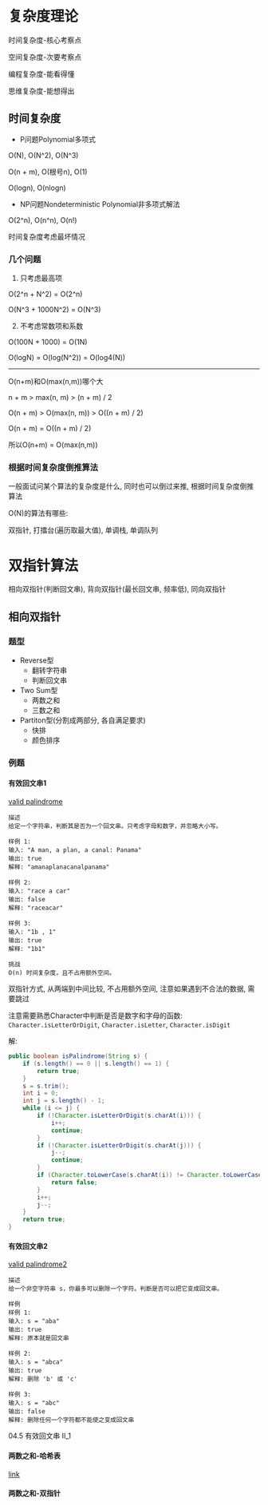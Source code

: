 # 复杂度理论

时间复杂度-核心考察点

空间复杂度-次要考察点

编程复杂度-能看得懂

思维复杂度-能想得出 

## 时间复杂度

* P问题Polynomial多项式

O(N), O(N^2), O(N^3)

O(n + m), O(根号n), O(1)

O(logn), O(nlogn)

* NP问题Nondeterministic Polynomial非多项式解法

O(2^n), O(n^n), O(n!)

时间复杂度考虑最坏情况

### 几个问题

1. 只考虑最高项

O(2^n + N^2) = O(2^n)

O(N^3 + 1000N^2) = O(N^3)

2. 不考虑常数项和系数

O(100N + 1000) = O(1N)

O(logN) = O(log(N^2)) = O(log4(N))

---

O(n+m)和O(max(n,m))哪个大

n + m > max(n, m) > (n + m) / 2

O(n + m) > O(max(n, m)) > O((n + m) / 2)

O(n + m) = O((n + m) / 2)

所以O(n+m) = O(max(n,m))

### 根据时间复杂度倒推算法

一般面试问某个算法的复杂度是什么, 同时也可以倒过来推, 根据时间复杂度倒推算法

O(N)的算法有哪些:

双指针, 打擂台(遍历取最大值), 单调栈, 单调队列

# 双指针算法

相向双指针(判断回文串), 背向双指针(最长回文串, 频率低), 同向双指针

## 相向双指针

### 题型

* Reverse型
  * 翻转字符串
  * 判断回文串
* Two Sum型
  * 两数之和
  * 三数之和
* Partiton型(分割成两部分, 各自满足要求)
  * 快排
  * 颜色排序

### 例题

#### 有效回文串1

[valid palindrome](https://www.lintcode.com/problem/415/)

```
描述
给定一个字符串，判断其是否为一个回文串。只考虑字母和数字，并忽略大小写。

样例 1:
输入: "A man, a plan, a canal: Panama"
输出: true
解释: "amanaplanacanalpanama"

样例 2:
输入: "race a car"
输出: false
解释: "raceacar"

样例 3:
输入: "1b , 1"
输出: true
解释: "1b1"

挑战
O(n) 时间复杂度，且不占用额外空间。
```

双指针方式, 从两端到中间比较, 不占用额外空间, 注意如果遇到不合法的数据, 需要跳过

注意需要熟悉Character中判断是否是数字和字母的函数: `Character.isLetterOrDigit`, `Character.isLetter`, `Character.isDigit`

解:

```java
public boolean isPalindrome(String s) {
    if (s.length() == 0 || s.length() == 1) {
        return true;
    }
    s = s.trim();
    int i = 0;
    int j = s.length() - 1;
    while (i <= j) {
        if (!Character.isLetterOrDigit(s.charAt(i))) {
            i++;
            continue;
        }
        if (!Character.isLetterOrDigit(s.charAt(j))) {
            j--;
            continue;
        }
        if (Character.toLowerCase(s.charAt(i)) != Character.toLowerCase(s.charAt(j))) {
            return false;
        }
        i++;
        j--;
    }
    return true;
}
```

#### 有效回文串2

[valid palindrome2](https://www.lintcode.com/problem/891)

```
描述
给一个非空字符串 s，你最多可以删除一个字符。判断是否可以把它变成回文串。

样例
样例 1:
输入: s = "aba"
输出: true
解释: 原本就是回文串

样例 2:
输入: s = "abca"
输出: true
解释: 删除 'b' 或 'c'

样例 3:
输入: s = "abc"
输出: false
解释: 删除任何一个字符都不能使之变成回文串
```

04.5 有效回文串 II_1









#### 两数之和-哈希表

[link](https://pan.baidu.com/disk/home?from=newversion&stayAtHome=true#/all?vmode=list&path=%2F0.%E4%B9%9D%E7%AB%A0%E7%AE%97%E6%B3%95%E7%8F%AD%202021%20%E7%89%88%E3%80%90%E5%AE%8C%E7%BB%93%E3%80%91%2F04%E7%AC%AC%E5%9B%9B%E7%AB%A0%E3%80%90%E4%BA%92%E5%8A%A8%E3%80%91%E5%A4%8D%E6%9D%82%E5%BA%A6%E7%90%86%E8%AE%BA%E4%B8%8E%E5%8F%8C%E6%8C%87%E9%92%88%E7%AE%97%E6%B3%95%E5%85%A5%E9%97%A8)





#### 两数之和-双指针











